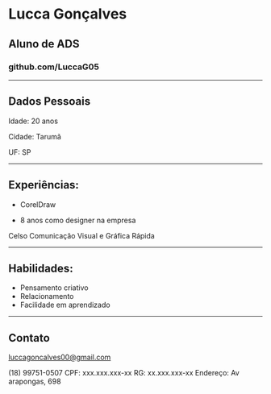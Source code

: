 # Lucca Gonçalves 
## Aluno de ADS
### github.com/LuccaG05
----
## Dados Pessoais
Idade: 20 anos

Cidade: Tarumã

UF: SP

----
## Experiências:
- CorelDraw

- 8 anos como designer na empresa 

Celso Comunicação Visual e Gráfica Rápida

----
## Habilidades:

- Pensamento criativo
- Relacionamento 
- Facilidade em aprendizado
----
## Contato
luccagoncalves00@gmail.com

(18) 99751-0507
CPF: xxx.xxx.xxx-xx
RG: xx.xxx.xxx-xx
Endereço: Av arapongas, 698
